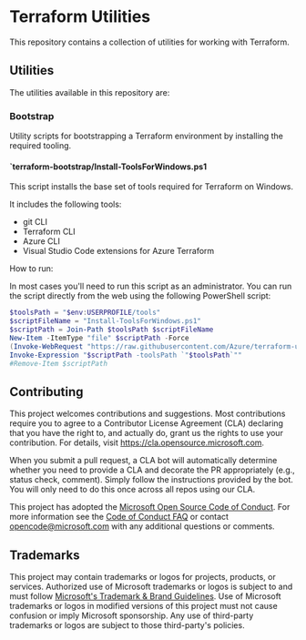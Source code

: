 # Terraform Utilities

This repository contains a collection of utilities for working with Terraform.

## Utilities

The utilities available in this repository are:

### Bootstrap

Utility scripts for bootstrapping a Terraform environment by installing the required tooling.
    
#### `terraform-bootstrap/Install-ToolsForWindows.ps1

This script installs the base set of tools required for Terraform on Windows.

It includes the following tools:

* git CLI
* Terraform CLI
* Azure CLI
* Visual Studio Code extensions for Azure Terraform

How to run:

In most cases you'll need to run this script as an administrator. You can run the script directly from the web using the following PowerShell script:

```powershell
$toolsPath = "$env:USERPROFILE/tools"
$scriptFileName = "Install-ToolsForWindows.ps1"
$scriptPath = Join-Path $toolsPath $scriptFileName
New-Item -ItemType "file" $scriptPath -Force
(Invoke-WebRequest "https://raw.githubusercontent.com/Azure/terraform-utilities/refs/heads/main/terraform-bootstrap/$scriptFileName").Content | Out-File $scriptPath -Force
Invoke-Expression "$scriptPath -toolsPath `"$toolsPath`""
#Remove-Item $scriptPath
```

## Contributing

This project welcomes contributions and suggestions.  Most contributions require you to agree to a
Contributor License Agreement (CLA) declaring that you have the right to, and actually do, grant us
the rights to use your contribution. For details, visit https://cla.opensource.microsoft.com.

When you submit a pull request, a CLA bot will automatically determine whether you need to provide
a CLA and decorate the PR appropriately (e.g., status check, comment). Simply follow the instructions
provided by the bot. You will only need to do this once across all repos using our CLA.

This project has adopted the [Microsoft Open Source Code of Conduct](https://opensource.microsoft.com/codeofconduct/).
For more information see the [Code of Conduct FAQ](https://opensource.microsoft.com/codeofconduct/faq/) or
contact [opencode@microsoft.com](mailto:opencode@microsoft.com) with any additional questions or comments.

## Trademarks

This project may contain trademarks or logos for projects, products, or services. Authorized use of Microsoft 
trademarks or logos is subject to and must follow 
[Microsoft's Trademark & Brand Guidelines](https://www.microsoft.com/en-us/legal/intellectualproperty/trademarks/usage/general).
Use of Microsoft trademarks or logos in modified versions of this project must not cause confusion or imply Microsoft sponsorship.
Any use of third-party trademarks or logos are subject to those third-party's policies.
